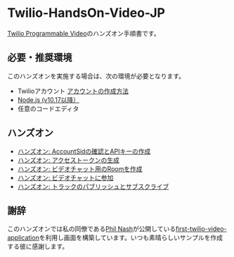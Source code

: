 # Twilio-HandsOn-Video-JP
[Twilio Programmable Video](https://www.twilio.com/ja/video)のハンズオン手順書です。

## 必要・推奨環境
このハンズオンを実施する場合は、次の環境が必要となります。

- Twilioアカウント [アカウントの作成方法](https://www.twilio.com/blog/how-to-create-twilio-account-jp)
- [Node.js (v10.17以降）](https://nodejs.org/ja/)
- 任意のコードエディタ

## ハンズオン

- [ハンズオン: AccountSidの確認とAPIキーの作成](/docs/01-Get-Credentials/00-Overview.md)
- [ハンズオン: アクセストークンの生成](/docs/02-Generate-Access-Token/00-Overview.md)
- [ハンズオン: ビデオチャット用のRoomを作成](/docs/03-Create-Video-Chat-Room/00-Overview.md)
- [ハンズオン: ビデオチャットに参加](/docs/04-Join-Video-Chat/00-Overview.md)
- [ハンズオン: トラックのパブリッシュとサブスクライブ](/docs/05-Publish-Subscribe-Tracks/00-Overview.md)


## 謝辞

このハンズオンでは私の同僚である[Phil Nash](https://twitter.com/philnash)が公開している[first-twilio-video-application](https://github.com/philnash/first-twilio-video-application)を利用し画面を構築しています。いつも素晴らしいサンプルを作成する彼に感謝します。